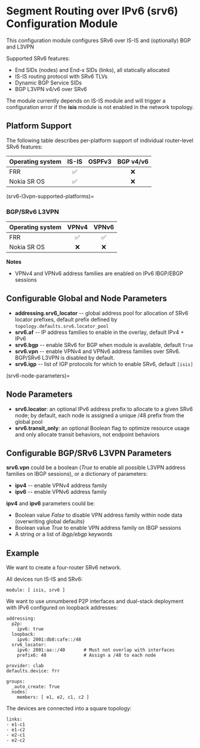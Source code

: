 # Segment Routing over IPv6 (srv6) Configuration Module

This configuration module configures SRv6 over IS-IS and (optionally) BGP and L3VPN

Supported SRv6 features:

* End SIDs (nodes) and End-x SIDs (links), all statically allocated
* IS-IS routing protocol with SRv6 TLVs
* Dynamic BGP Service SIDs
* BGP L3VPN v4/v6 over SRv6

The module currently depends on IS-IS module and will trigger a configuration error if the **isis** module is not enabled in the network topology.

## Platform Support
The following table describes per-platform support of individual router-level SRv6 features:

| Operating system         | IS-IS | OSPFv3 | BGP v4/v6 |
| ------------------------ |:-----:|:------:|:---------:|
| FRR                      |   ✅  ||  ❌   |     ✅    |
| Nokia SR OS              |   ✅  ||  ❌   |     ✅    |

(srv6-l3vpn-supported-platforms)=
### BGP/SRv6 L3VPN

| Operating system      | VPNv4 | VPNv6 |
| ----------------------| :---: | :---: |
| FRR                   |   ✅  |   ✅  |
| Nokia SR OS           |   ❌  |   ❌  |

**Notes**
* VPNv4 and VPNv6 address families are enabled on IPv6 IBGP/EBGP sessions

## Configurable Global and Node Parameters

* **addressing.srv6_locator** -- global address pool for allocation of SRv6 locator prefixes, default prefix defined by `topology.defaults.srv6.locator_pool`
* **srv6.af**  -- IP address families to enable in the overlay, default IPv4 + IPv6
* **srv6.bgp** -- enable SRv6 for BGP when module is available, default `True`
* **srv6.vpn** -- enable VPNv4 and VPNv6 address families over SRv6. BGP/SRv6 L3VPN is disabled by default.
* **srv6.igp** -- list of IGP protocols for which to enable SRv6, default `[isis]`

(srv6-node-parameters)=
## Node Parameters

* **srv6.locator**: an optional IPv6 address prefix to allocate to a given SRv6 node; by default, each node is assigned a unique /48 prefix from the global pool
* **srv6.transit_only**: an optional Boolean flag to optimize resource usage and only allocate transit behaviors, not endpoint behaviors

## Configurable BGP/SRv6 L3VPN Parameters

**srv6.vpn** could be a boolean (*True* to enable all possible L3VPN address families on IBGP sessions), or a dictionary of parameters:

* **ipv4** -- enable VPNv4 address family
* **ipv6** -- enable VPNv6 address family

**ipv4** and **ipv6** parameters could be:

* Boolean value *False* to disable VPN address family within node data (overwriting global defaults)
* Boolean value *True* to enable VPN address family on IBGP sessions
* A string or a list of *ibgp/ebgp* keywords

## Example

We want to create a four-router SRv6 network.

All devices run IS-IS and SRv6:
```
module: [ isis, srv6 ]
```

We want to use unnumbered P2P interfaces and dual-stack deployment with IPv6 configured on loopback addresses:

```
addressing:
  p2p:
    ipv6: true
  loopback:
    ipv6: 2001:db8:cafe::/48
  srv6_locator:
    ipv6: 2001:aa::/40       # Must not overlap with interfaces
    prefix6: 48              # Assign a /48 to each node

provider: clab
defaults.device: frr

groups:
  _auto_create: True
  nodes:
    members: [ e1, e2, c1, c2 ]
```

The devices are connected into a square topology:
```
links:
- e1-c1
- e1-c2
- e2-c1
- e2-c2
```
